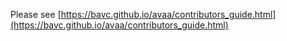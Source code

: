 Please see [https://bavc.github.io/avaa/contributors_guide.html](https://bavc.github.io/avaa/contributors_guide.html)
